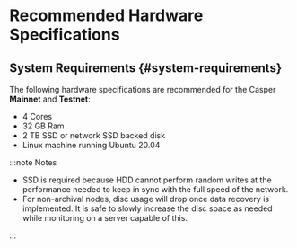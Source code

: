 # Recommended Hardware Specifications

## System Requirements {#system-requirements}

The following hardware specifications are recommended for the Casper **Mainnet** and **Testnet**:

-   4 Cores
-   32 GB Ram
-   2 TB SSD or network SSD backed disk
-   Linux machine running Ubuntu 20.04

:::note Notes

- SSD is required because HDD cannot perform random writes at the performance needed to keep in sync with the full speed of the network.
- For non-archival nodes, disc usage will drop once data recovery is implemented. It is safe to slowly increase the disc space as needed while monitoring on a server capable of this.

:::
